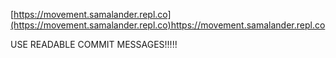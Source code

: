 [https://movement.samalander.repl.co](https://movement.samalander.repl.co)https://movement.samalander.repl.co


USE READABLE COMMIT MESSAGES!!!!!

